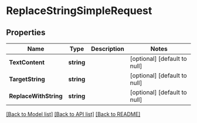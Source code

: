 # ReplaceStringSimpleRequest

## Properties
Name | Type | Description | Notes
------------ | ------------- | ------------- | -------------
**TextContent** | **string** |  | [optional] [default to null]
**TargetString** | **string** |  | [optional] [default to null]
**ReplaceWithString** | **string** |  | [optional] [default to null]

[[Back to Model list]](../README.md#documentation-for-models) [[Back to API list]](../README.md#documentation-for-api-endpoints) [[Back to README]](../README.md)


